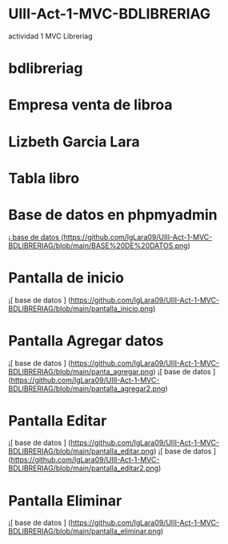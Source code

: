 # UIII-Act-1-MVC-BDLIBRERIAG
actividad 1 MVC Libreriag
# bdlibreriag
# Empresa venta de libroa 
# Lizbeth Garcia Lara
# Tabla libro
# Base de datos en phpmyadmin
¡[ base de datos ](image)(https://github.com/lgLara09/UIII-Act-1-MVC-BDLIBRERIAG/blob/main/BASE%20DE%20DATOS.png)

# Pantalla de inicio
¡[ base de datos ] (https://github.com/lgLara09/UIII-Act-1-MVC-BDLIBRERIAG/blob/main/pantalla_inicio.png)

# Pantalla Agregar datos
¡[ base de datos ] (https://github.com/lgLara09/UIII-Act-1-MVC-BDLIBRERIAG/blob/main/panta_agregar.png)
¡[ base de datos ] (https://github.com/lgLara09/UIII-Act-1-MVC-BDLIBRERIAG/blob/main/pantalla_agregar2.png)

# Pantalla Editar
¡[ base de datos ] (https://github.com/lgLara09/UIII-Act-1-MVC-BDLIBRERIAG/blob/main/pantalla_editar.png)
¡[ base de datos ] (https://github.com/lgLara09/UIII-Act-1-MVC-BDLIBRERIAG/blob/main/pantalla_editar2.png)

# Pantalla Eliminar
¡[ base de datos ] (https://github.com/lgLara09/UIII-Act-1-MVC-BDLIBRERIAG/blob/main/pantalla_eliminar.png)

